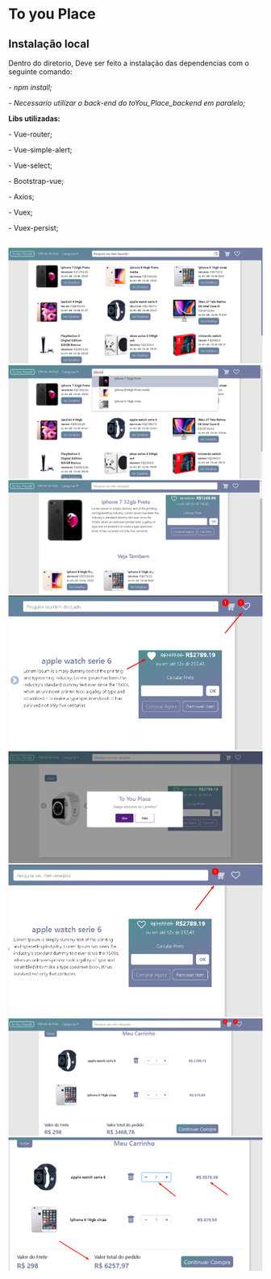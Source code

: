 <h1>To you Place</h1>

<h2> Instalação local</h2>
<p>Dentro do diretorio, Deve ser feito a instalação das dependencias com o seguinte comando:</p>
<p><i>- npm install;</i></p>
<p><i>- Necessario utilizar o back-end do toYou_Place_backend em paralelo;</i></p>

<strong>Libs utilizadas:</strong><br>
<p>- Vue-router;</p>
<p>- Vue-simple-alert;</p>
<p>- Vue-select;</p>
<p>- Bootstrap-vue;</p>
<p>- Axios;</p>
<p>- Vuex;</p>
<p>- Vuex-persist;</p>


<br>
<img src="./git_img/index.png"><br>
<img src="./git_img/search.png"><br>
<img src="./git_img/produto.png"><br>
<img src="./git_img/favorito.png"><br>
<img src="./git_img/confirmação_carrinho.png"><br>
<img src="./git_img/icon_carrinho.png"><br>
<img src="./git_img/meu_carrinho.png"><br>
<img src="./git_img/valores_meu_carrinho.png">